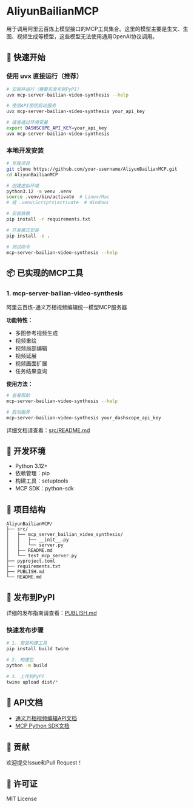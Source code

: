 # AliyunBailianMCP

用于调用阿里云百炼上模型接口的MCP工具集合。这里的模型主要是生文、生图、视频生成等模型，这些模型无法使用通用OpenAI协议调用。

## 🚀 快速开始

### 使用 uvx 直接运行（推荐）

```bash
# 安装并运行（需要先发布到PyPI）
uvx mcp-server-bailian-video-synthesis --help

# 使用API密钥启动服务
uvx mcp-server-bailian-video-synthesis your_api_key

# 或者通过环境变量
export DASHSCOPE_API_KEY=your_api_key
uvx mcp-server-bailian-video-synthesis
```

### 本地开发安装

```bash
# 克隆项目
git clone https://github.com/your-username/AliyunBailianMCP.git
cd AliyunBailianMCP

# 创建虚拟环境
python3.12 -m venv .venv
source .venv/bin/activate  # Linux/Mac
# 或 .venv\Scripts\activate  # Windows

# 安装依赖
pip install -r requirements.txt

# 开发模式安装
pip install -e .

# 测试命令
mcp-server-bailian-video-synthesis --help
```

## 📦 已实现的MCP工具

### 1. mcp-server-bailian-video-synthesis

阿里云百炼-通义万相视频编辑统一模型MCP服务器

**功能特性：**
- 多图参考视频生成
- 视频重绘
- 视频局部编辑
- 视频延展
- 视频画面扩展
- 任务结果查询

**使用方法：**
```bash
# 查看帮助
mcp-server-bailian-video-synthesis --help

# 启动服务
mcp-server-bailian-video-synthesis your_dashscope_api_key
```

详细文档请查看：[src/README.md](src/README.md)

## 🔧 开发环境

- Python 3.12+
- 依赖管理：pip
- 构建工具：setuptools
- MCP SDK：python-sdk

## 📁 项目结构

```
AliyunBailianMCP/
├── src/
│   ├── mcp_server_bailian_video_synthesis/
│   │   ├── __init__.py
│   │   └── server.py
│   ├── README.md
│   └── test_mcp_server.py
├── pyproject.toml
├── requirements.txt
├── PUBLISH.md
└── README.md
```

## 🚀 发布到PyPI

详细的发布指南请查看：[PUBLISH.md](PUBLISH.md)

### 快速发布步骤

```bash
# 1. 安装构建工具
pip install build twine

# 2. 构建包
python -m build

# 3. 上传到PyPI
twine upload dist/*
```

## 📖 API文档

- [通义万相视频编辑API文档](https://help.aliyun.com/zh/model-studio/wanx-vace-api-reference)
- [MCP Python SDK文档](https://github.com/modelcontextprotocol/python-sdk)

## 🤝 贡献

欢迎提交Issue和Pull Request！

## 📄 许可证

MIT License


